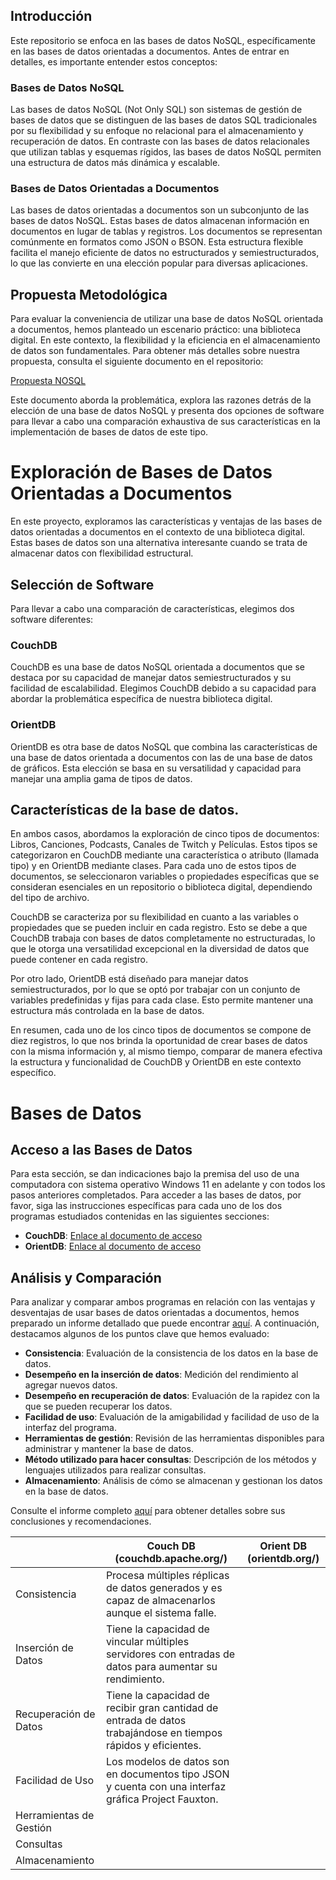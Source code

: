 
## Introducción

Este repositorio se enfoca en las bases de datos NoSQL, específicamente en las bases de datos orientadas a documentos. Antes de entrar en detalles, es importante entender estos conceptos:

### Bases de Datos NoSQL

Las bases de datos NoSQL (Not Only SQL) son sistemas de gestión de bases de datos que se distinguen de las bases de datos SQL tradicionales por su flexibilidad y su enfoque no relacional para el almacenamiento y recuperación de datos. En contraste con las bases de datos relacionales que utilizan tablas y esquemas rígidos, las bases de datos NoSQL permiten una estructura de datos más dinámica y escalable.

### Bases de Datos Orientadas a Documentos

Las bases de datos orientadas a documentos son un subconjunto de las bases de datos NoSQL. Estas bases de datos almacenan información en documentos en lugar de tablas y registros. Los documentos se representan comúnmente en formatos como JSON o BSON. Esta estructura flexible facilita el manejo eficiente de datos no estructurados y semiestructurados, lo que las convierte en una elección popular para diversas aplicaciones.

## Propuesta Metodológica

Para evaluar la conveniencia de utilizar una base de datos NoSQL orientada a documentos, hemos planteado un escenario práctico: una biblioteca digital. En este contexto, la flexibilidad y la eficiencia en el almacenamiento de datos son fundamentales. Para obtener más detalles sobre nuestra propuesta, consulta el siguiente documento en el repositorio:

[Propuesta NOSQL](PropuestaNOSQL.pdf)

Este documento aborda la problemática, explora las razones detrás de la elección de una base de datos NoSQL y presenta dos opciones de software para llevar a cabo una comparación exhaustiva de sus características en la implementación de bases de datos de este tipo.


# Exploración de Bases de Datos Orientadas a Documentos

En este proyecto, exploramos las características y ventajas de las bases de datos orientadas a documentos en el contexto de una biblioteca digital. Estas bases de datos son una alternativa interesante cuando se trata de almacenar datos con flexibilidad estructural.

## Selección de Software

Para llevar a cabo una comparación de características, elegimos dos software diferentes:

### CouchDB

CouchDB es una base de datos NoSQL orientada a documentos que se destaca por su capacidad de manejar datos semiestructurados y su facilidad de escalabilidad. Elegimos CouchDB debido a su capacidad para abordar la problemática específica de nuestra biblioteca digital.

### OrientDB

OrientDB es otra base de datos NoSQL que combina las características de una base de datos orientada a documentos con las de una base de datos de gráficos. Esta elección se basa en su versatilidad y capacidad para manejar una amplia gama de tipos de datos.

## Características de la base de datos.

En ambos casos, abordamos la exploración de cinco tipos de documentos: Libros, Canciones, Podcasts, Canales de Twitch y Películas. Estos tipos se categorizaron en CouchDB mediante una característica o atributo (llamada tipo) y en OrientDB mediante clases. Para cada uno de estos tipos de documentos, se seleccionaron variables o propiedades específicas que se consideran esenciales en un repositorio o biblioteca digital, dependiendo del tipo de archivo.

CouchDB se caracteriza por su flexibilidad en cuanto a las variables o propiedades que se pueden incluir en cada registro. Esto se debe a que CouchDB trabaja con bases de datos completamente no estructuradas, lo que le otorga una versatilidad excepcional en la diversidad de datos que puede contener en cada registro.

Por otro lado, OrientDB está diseñado para manejar datos semiestructurados, por lo que se optó por trabajar con un conjunto de variables predefinidas y fijas para cada clase. Esto permite mantener una estructura más controlada en la base de datos.

En resumen, cada uno de los cinco tipos de documentos se compone de diez registros, lo que nos brinda la oportunidad de crear bases de datos con la misma información y, al mismo tiempo, comparar de manera efectiva la estructura y funcionalidad de CouchDB y OrientDB en este contexto específico.
# Bases de Datos

## Acceso a las Bases de Datos

Para esta sección, se dan indicaciones bajo la premisa del  uso de una computadora con sistema operativo Windows 11 en adelante y con todos los pasos anteriores completados. Para acceder a las bases de datos, por favor, siga las instrucciones específicas para cada uno de los dos programas estudiados contenidas en las siguientes secciones:

- **CouchDB**: [Enlace al documento de acceso](CouchDB.md)
- **OrientDB**: [Enlace al documento de acceso](orient.md)

## Análisis y Comparación

Para analizar y comparar ambos programas en relación con las ventajas y desventajas de usar bases de datos orientadas a documentos, hemos preparado un informe detallado que puede encontrar [aquí](#enlace-a-documento-de-analisis). A continuación, destacamos algunos de los puntos clave que hemos evaluado:

- **Consistencia**: Evaluación de la consistencia de los datos en la base de datos.
- **Desempeño en la inserción de datos**: Medición del rendimiento al agregar nuevos datos.
- **Desempeño en recuperación de datos**: Evaluación de la rapidez con la que se pueden recuperar los datos.
- **Facilidad de uso**: Evaluación de la amigabilidad y facilidad de uso de la interfaz del programa.
- **Herramientas de gestión**: Revisión de las herramientas disponibles para administrar y mantener la base de datos.
- **Método utilizado para hacer consultas**: Descripción de los métodos y lenguajes utilizados para realizar consultas.
- **Almacenamiento**: Análisis de cómo se almacenan y gestionan los datos en la base de datos.

Consulte el informe completo [aquí](#enlace-a-documento-de-analisis) para obtener detalles sobre sus conclusiones y recomendaciones.

|                |Couch DB (couchdb.apache.org/) | Orient DB (orientdb.org/) |
| -------------  | -------------                 | -------------             |
|   Consistencia             |  Procesa múltiples réplicas de datos generados y es capaz de almacenarlos aunque el sistema falle.                             |                           |
|  Inserción de Datos              | Tiene la capacidad de vincular múltiples servidores con entradas de datos para aumentar su rendimiento.                               |                           |
| Recuperación de Datos               | Tiene la capacidad de recibir gran cantidad de entrada de datos trabajándose en tiempos rápidos y eficientes.                              |                           |
| Facilidad de Uso               | Los modelos de datos son en documentos tipo JSON y cuenta con una interfaz gráfica Project Fauxton.                               |                           |
| Herramientas de Gestión               |                               |                           |
| Consultas               |                               |                           |
| Almacenamiento               |                               |                           |
